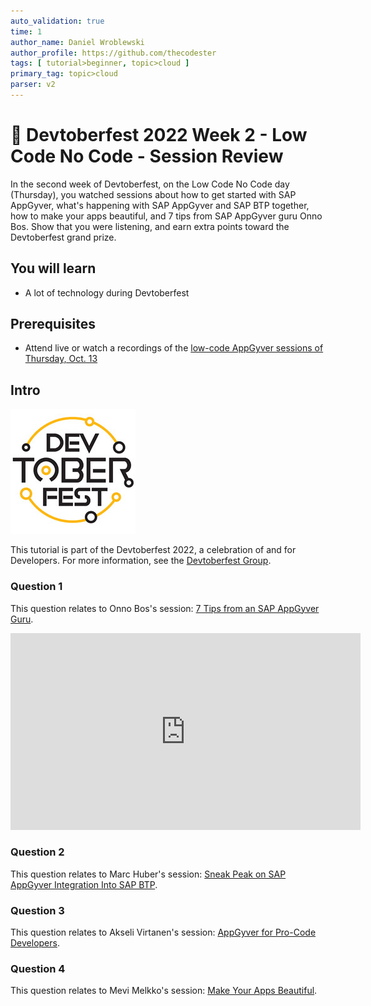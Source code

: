 ```yaml
---
auto_validation: true
time: 1
author_name: Daniel Wroblewski
author_profile: https://github.com/thecodester
tags: [ tutorial>beginner, topic>cloud ]
primary_tag: topic>cloud
parser: v2
---
```


# 🔴 Devtoberfest 2022 Week 2 - Low Code No Code - Session Review
<!-- description --> In the second week of Devtoberfest, on the Low Code No Code day (Thursday), you watched sessions about how to get started with SAP AppGyver, what's happening with SAP AppGyver and SAP BTP together, how to make your apps beautiful, and 7 tips from SAP AppGyver guru Onno Bos. Show that you were listening, and earn extra points toward the Devtoberfest grand prize.

## You will learn
- A lot of technology during Devtoberfest

## Prerequisites
- Attend live or watch a recordings of the [low-code AppGyver sessions of Thursday, Oct. 13](https://groups.community.sap.com/t5/devtoberfest/eb-p/devtoberfest-events)


## Intro
![Devtoberfest](Devtoberfest.jpg)

This tutorial is part of the Devtoberfest 2022, a celebration of and for Developers. For more information, see the [Devtoberfest Group](https://groups.community.sap.com/t5/devtoberfest/gh-p/Devtoberfest).


### Question 1

This question relates to Onno Bos's session: [7 Tips from an SAP AppGyver Guru](https://youtu.be/BPMQCEsLdJQ).

<iframe width="560" height="315" src="https://www.youtube.com/embed/BPMQCEsLdJQ" title="YouTube video player" frameborder="0" allow="accelerometer; autoplay; clipboard-write; encrypted-media; gyroscope; picture-in-picture" allowfullscreen></iframe>



### Question 2

This question relates to Marc Huber's session: [Sneak Peak on SAP AppGyver Integration Into SAP BTP](https://groups.community.sap.com/t5/devtoberfest/sneak-peak-on-sap-appgyver-integration-into-sap-btp/ec-p/8958#M17).  


### Question 3
This question relates to Akseli Virtanen's session: [AppGyver for Pro-Code Developers](https://groups.community.sap.com/t5/devtoberfest/appgyver-for-pro-code-developers/ec-p/8964#M22). 



### Question 4
This question relates to Mevi Melkko's session: [Make Your Apps Beautiful](https://groups.community.sap.com/t5/devtoberfest/make-your-apps-beautiful/ec-p/8963#M21).